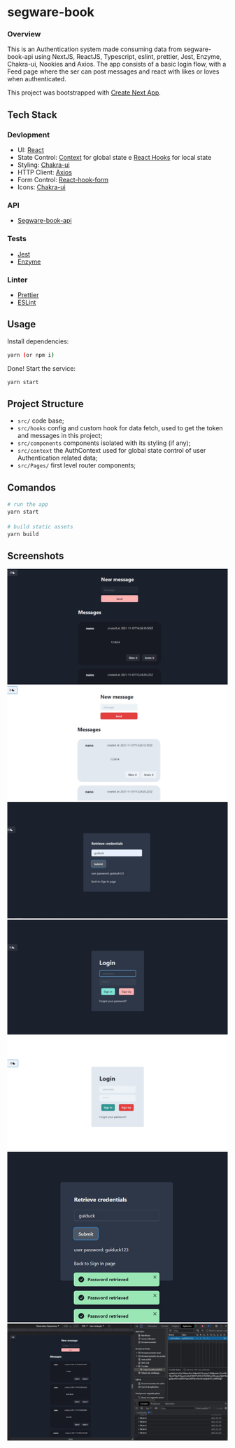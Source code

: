 # segware-book

### Overview

This is an Authentication system made consuming data from segware-book-api using NextJS, ReactJS, Typescript, eslint, prettier, Jest, Enzyme, Chakra-ui, Nookies and Axios. The app consists of a basic login flow, with a Feed page where the ser can post messages and react with likes or loves when authenticated.

This project was bootstrapped with [Create Next App](https://nextjs.org/docs/api-reference/create-next-app).

## Tech Stack
### Devlopment
* UI: [React](https://reactjs.org/)
* State Control: [Context](https://pt-br.reactjs.org/docs/context.html) for global state e [React Hooks](https://reactjs.org/docs/hooks-intro.html) for local state
* Styling: [Chakra-ui](https://chakra-ui.com) 
* HTTP Client: [Axios](https://github.com/axios/axios)
* Form Control: [React-hook-form](https://react-hook-form.com)
* Icons: [Chakra-ui](https://chakra-ui.com/docs/media-and-icons/icon)

### API
* [Segware-book-api](https://segware-book-api.segware.io/api/docs/)

### Tests
* [Jest](https://jestjs.io/)
* [Enzyme](https://airbnb.io/enzyme/)

### Linter
* [Prettier](https://github.com/prettier/prettier)
* [ESLint](https://github.com/eslint/eslint)

## Usage

Install dependencies:

```sh
yarn (or npm i)
```

Done! Start the service:

```sh
yarn start
```

## Project Structure

* `src/` code base;
* `src/hooks` config and custom hook for data fetch, used to get the token and messages in this project;
* `src/components` components isolated with its styling (if any);
* `src/context` the AuthContext used for global state control of user Authentication related data;
* `src/Pages/` first level router components;

## Comandos

```sh
# run the app
yarn start

# build static assets
yarn build 
```
## Screenshots
![feedDark](https://github.com/guiduck/segware-book/blob/main/public/images/feedDark.jpeg)
![feedLight](https://github.com/guiduck/segware-book/blob/main/public/images/feedLight.jpeg)
![forgot](https://github.com/guiduck/segware-book/blob/main/public/images/forgot.jpeg)
![loginDark](https://github.com/guiduck/segware-book/blob/main/public/images/loginDark.jpeg)
![loginLight](https://github.com/guiduck/segware-book/blob/main/public/images/loginLight.jpeg)
![toast](https://github.com/guiduck/segware-book/blob/main/public/images/toast.jpeg)
![tokenCookie](https://github.com/guiduck/segware-book/blob/main/public/images/tokenCookie.jpeg)

